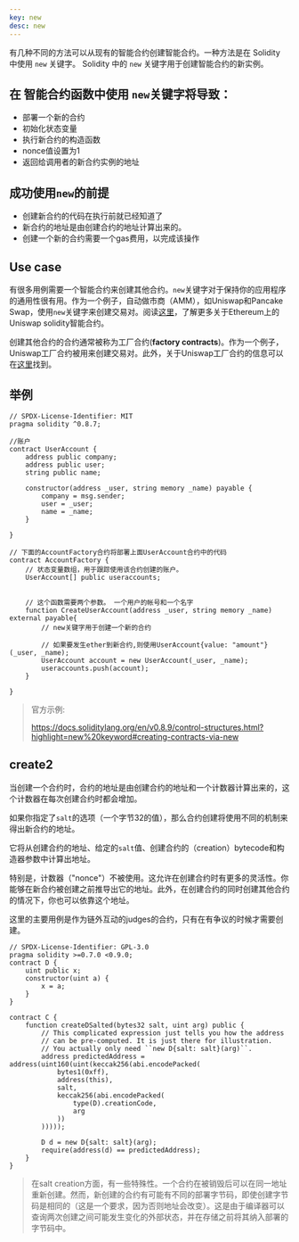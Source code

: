 ```yaml
---
key: new
desc: new
---
```


有几种不同的方法可以从现有的智能合约创建智能合约。一种方法是在 Solidity 中使用 `new` 关键字。 Solidity 中的 `new` 关键字用于创建智能合约的新实例。

## 在 智能合约函数中使用 `new`关键字将导致：

+ 部署一个新的合约
+ 初始化状态变量
+ 执行新合约的构造函数
+ nonce值设置为1
+ 返回给调用者的新合约实例的地址



## 成功使用`new`的前提

+ 创建新合约的代码在执行前就已经知道了
+ 新合约的地址是由创建合约的地址计算出来的。
+ 创建一个新的合约需要一个gas费用，以完成该操作



## Use case

有很多用例需要一个智能合约来创建其他合约。`new`关键字对于保持你的应用程序的通用性很有用。作为一个例子，自动做市商（AMM），如Uniswap和Pancake Swap，使用`new`关键字来创建交易对。阅读[这里](https://cryptomarketpool.com/how-do-the-uniswap-solidity-smart-contracts-work/)，了解更多关于Ethereum上的Uniswap solidity智能合约。

创建其他合约的合约通常被称为工厂合约(**factory contracts**)。作为一个例子，Uniswap工厂合约被用来创建交易对。此外，关于Uniswap工厂合约的信息可以在[这里](https://docs.uniswap.org/protocol/reference/core/interfaces/IUniswapV3Factory)找到。



## 举例

```solidity
// SPDX-License-Identifier: MIT
pragma solidity ^0.8.7;

//账户
contract UserAccount {
    address public company;
    address public user;
    string public name;

    constructor(address _user, string memory _name) payable {
        company = msg.sender;
        user = _user;
        name = _name;
    } 

}

// 下面的AccountFactory合约将部署上面UserAccount合约中的代码
contract AccountFactory {
    // 状态变量数组，用于跟踪使用该合约创建的账户。
    UserAccount[] public useraccounts;


    // 这个函数需要两个参数。 一个用户的帐号和一个名字
    function CreateUserAccount(address _user, string memory _name) external payable{
        // new关键字用于创建一个新的合约

        // 如果要发生ether到新合约,则使用UserAccount{value: "amount"}(_user, _name);
        UserAccount account = new UserAccount(_user, _name);
        useraccounts.push(account);
    }

}
```



> 官方示例:
>
> https://docs.soliditylang.org/en/v0.8.9/control-structures.html?highlight=new%20keyword#creating-contracts-via-new



## create2

当创建一个合约时，合约的地址是由创建合约的地址和一个计数器计算出来的，这个计数器在每次创建合约时都会增加。

如果你指定了`salt`的选项（一个字节32的值），那么合约创建将使用不同的机制来得出新合约的地址。

它将从创建合约的地址、给定的`salt`值、创建合约的（creation）bytecode和构造器参数中计算出地址。

特别是，计数器（"nonce"）不被使用。这允许在创建合约时有更多的灵活性。你能够在新合约被创建之前推导出它的地址。此外，在创建合约的同时创建其他合约的情况下，你也可以依靠这个地址。

这里的主要用例是作为链外互动的judges的合约，只有在有争议的时候才需要创建。

```solidity
// SPDX-License-Identifier: GPL-3.0
pragma solidity >=0.7.0 <0.9.0;
contract D {
    uint public x;
    constructor(uint a) {
        x = a;
    }
}

contract C {
    function createDSalted(bytes32 salt, uint arg) public {
        // This complicated expression just tells you how the address
        // can be pre-computed. It is just there for illustration.
        // You actually only need ``new D{salt: salt}(arg)``.
        address predictedAddress = address(uint160(uint(keccak256(abi.encodePacked(
            bytes1(0xff),
            address(this),
            salt,
            keccak256(abi.encodePacked(
                type(D).creationCode,
                arg
            ))
        )))));

        D d = new D{salt: salt}(arg);
        require(address(d) == predictedAddress);
    }
}
```

>在salt creation方面，有一些特殊性。一个合约在被销毁后可以在同一地址重新创建。然而，新创建的合约有可能有不同的部署字节码，即使创建字节码是相同的（这是一个要求，因为否则地址会改变）。这是由于编译器可以查询两次创建之间可能发生变化的外部状态，并在存储之前将其纳入部署的字节码中。
